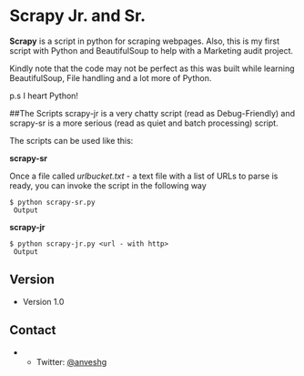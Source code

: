 Scrapy Jr. and Sr.
======
**Scrapy** is a script in python for scraping webpages. Also, this is my first script with Python and BeautifulSoup to help with a Marketing audit project.

Kindly note that the code may not be perfect as this was built while learning BeautifulSoup, File handling and a lot more of Python.

p.s I heart Python!


##The Scripts
scrapy-jr is a very chatty script (read as Debug-Friendly) and scrapy-sr is a more serious (read as quiet and batch processing) script.


The scripts can be used like this:

**scrapy-sr**

Once a file called *urlbucket.txt* - a text file with a list of URLs to parse is ready, you can invoke the script in the following way

```
$ python scrapy-sr.py
 Output
```

**scrapy-jr**
```
$ python scrapy-jr.py <url - with http>
 Output
```
## Version
* Version 1.0

## Contact
* * Twitter: [@anveshg](https://twitter.com/anveshg "anveshg on twitter")
